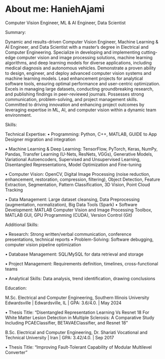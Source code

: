# About me: HaniehAjami
Computer Vision Engineer, ML &amp; AI Engineer, Data Scientist

Summary:

Dynamic and results-driven Computer Vision Engineer, Machine Learning & AI Engineer, and Data Scientist with a master’s degree in Electrical and Computer Engineering. Specialize in developing and implementing cutting-edge computer vision and image processing solutions, machine learning algorithms, and deep learning models for diverse applications, including medical diagnosis and autonomous vehicles. Demonstrate a proven ability to design, engineer, and deploy advanced computer vision systems and machine learning models. Lead enhancement projects for analytical software tools, ensuring optimal performance and user-centric optimization. Excels in managing large datasets, conducting groundbreaking research, and publishing findings in peer-reviewed journals. Possesses strong communication, problem-solving, and project management skills. Committed to driving innovation and enhancing project outcomes by leveraging expertise in ML, AI, and computer vision within a dynamic team environment.

Skills:

Technical Expertise:
• Programming: Python, C++, MATLAB, GUIDE to App Designer migration and integration

• Machine Learning & Deep Learning: TensorFlow, PyTorch, Keras, NumPy, Pandas, Transfer Learning (U-Nets, ResNets,
VGGs), Generative Models, Variational Autoencoders, Supervised and Unsupervised Learning, Disentangled
Representations, Model Optimization and Fine-tuning

• Computer Vision: OpenCV, Digital Image Processing (noise reduction, enhancement, restoration, compression, filtering),
Object Detection, Feature Extraction, Segmentation, Pattern Classification, 3D Vision, Point Cloud Tracking

• Data Management: Large dataset cleansing, Data Preprocessing (augmentation, normalization), Big Data Tools (Spark) • Software Development: MATLAB Computer Vision and Image Processing Toolbox, MATLAB GUI, GPU Programming
(CUDA), Version Control (Git)

Additional Skills:

• Research: Strong written/verbal communication, conference presentations, technical reports • Problem-Solving: Software debugging, computer vision pipeline optimization

• Database Management: SQL/MySQL for data retrieval and storage

• Project Management: Requirements definition, timelines, cross-functional teams

• Analytical Skills: Data analysis, trend identification, drawing conclusions

Education:

M.Sc. Electrical and Computer Engineering, Southern Illinois University Edwardsville | Edwardsville, IL | GPA: 3.6/4.0. | May 2024

• Thesis Title: “Disentangled Representation Learning Vs Resnet 18 For White Matter Lesion Detection in Multiple Sclerosis: A Comparative Study Including PCAEClassifier, BETAVAEClassifier, and Resnet 18”

B.Sc. Electrical and Computer Engineering, Dr. Shariati Vocational and Technical University | Iran | GPA: 3.42/4.0. | Sep 2017

• Thesis Title: “Improving Fault-Tolerant Capability of Modular Multilevel Converter”
